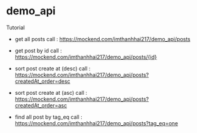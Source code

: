 # demo_api

Tutorial 

- get all posts call : https://mockend.com/imthanhhai217/demo_api/posts

- get post by id call : https://mockend.com/imthanhhai217/demo_api/posts/{id}

- sort post create at (desc)  call : https://mockend.com/imthanhhai217/demo_api/posts?createdAt_order=desc
- sort post create at (asc)  call : https://mockend.com/imthanhhai217/demo_api/posts?createdAt_order=asc

- find all post by tag_eq call : https://mockend.com/imthanhhai217/demo_api/posts?tag_eq=one
